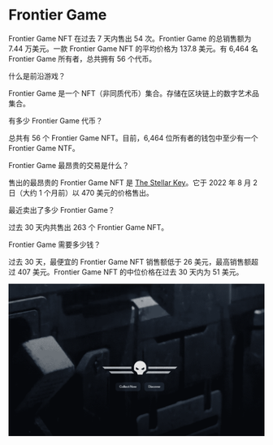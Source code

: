 # Frontier Game

Frontier Game NFT 在过去 7 天内售出 54 次。Frontier Game 的总销售额为 7.44 万美元。一款 Frontier Game NFT 的平均价格为 137.8 美元。有 6,464 名 Frontier Game 所有者，总共拥有 56 个代币。

什么是前沿游戏？

Frontier Game 是一个 NFT（非同质代币）集合。存储在区块链上的数字艺术品集合。

有多少 Frontier Game 代币？

总共有 56 个 Frontier Game NFT。目前，6,464 位所有者的钱包中至少有一个 Frontier Game NTF。

Frontier Game 最昂贵的交易是什么？

售出的最昂贵的 Frontier Game NFT 是 [The Stellar Key](https://www.nft-stats.com/asset/0x236672ed575e1e479b8e101aeeb920f32361f6f9/38)。它于 2022 年 8 月 2 日（大约 1 个月前）以 470 美元的价格售出。

最近卖出了多少 Frontier Game？

过去 30 天内共售出 263 个 Frontier Game NFT。

 Frontier Game 需要多少钱？

过去 30 天，最便宜的 Frontier Game NFT 销售额低于 26 美元，最高销售额超过 407 美元。Frontier Game NFT 的中位价格在过去 30 天内为 51 美元。

![nft](01.png)
